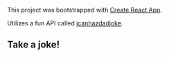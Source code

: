 This project was bootstrapped with [Create React App](https://github.com/facebook/create-react-app).

Utilizes a fun API called [icanhazdadjoke](https://icanhazdadjoke.com/).

## Take a joke!
